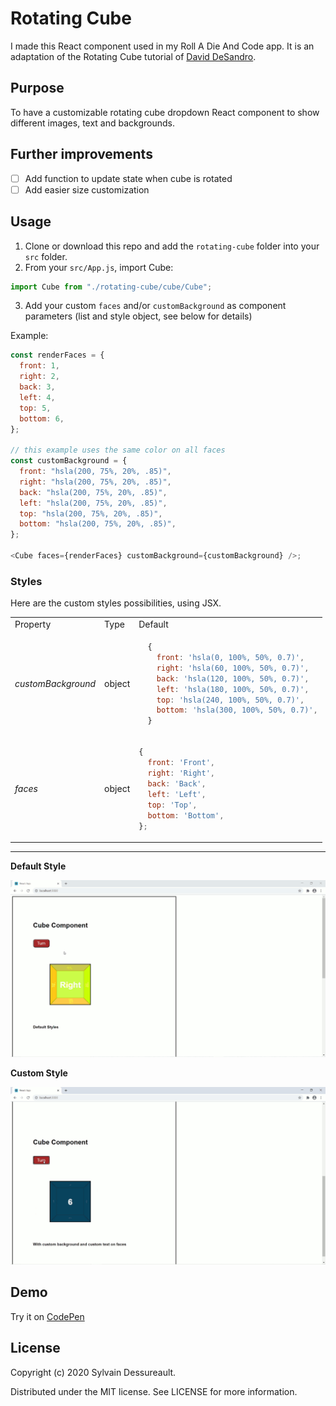 # Rotating Cube

I made this React component used in my Roll A Die And Code app. It is an adaptation of the Rotating Cube tutorial of [David DeSandro](https://3dtransforms.desandro.com/cube).

## Purpose

To have a customizable rotating cube dropdown React component to show different images, text and backgrounds.

## Further improvements

- [ ] Add function to update state when cube is rotated
- [ ] Add easier size customization

## Usage

1. Clone or download this repo and add the `rotating-cube` folder into your `src` folder.
2. From your `src/App.js`, import Cube:

```javascript
import Cube from "./rotating-cube/cube/Cube";
```

3. Add your custom `faces` and/or `customBackground` as component parameters (list and style object, see below for details)

Example:

```javascript
const renderFaces = {
  front: 1,
  right: 2,
  back: 3,
  left: 4,
  top: 5,
  bottom: 6,
};

// this example uses the same color on all faces
const customBackground = {
  front: "hsla(200, 75%, 20%, .85)",
  right: "hsla(200, 75%, 20%, .85)",
  back: "hsla(200, 75%, 20%, .85)",
  left: "hsla(200, 75%, 20%, .85)",
  top: "hsla(200, 75%, 20%, .85)",
  bottom: "hsla(200, 75%, 20%, .85)",
};

<Cube faces={renderFaces} customBackground={customBackground} />;
```

### Styles

Here are the custom styles possibilities, using JSX.

<table>
<tr>
<td> Property </td> <td> Type </td> <td> Default </td>
</tr>
<tr>
<td> <em>customBackground</em> </td>
<td> object </td>
<td>

```javascript
  {
    front: 'hsla(0, 100%, 50%, 0.7)',
    right: 'hsla(60, 100%, 50%, 0.7)',
    back: 'hsla(120, 100%, 50%, 0.7)',
    left: 'hsla(180, 100%, 50%, 0.7)',
    top: 'hsla(240, 100%, 50%, 0.7)',
    bottom: 'hsla(300, 100%, 50%, 0.7)',
  }
```

</td>
</tr>
<tr>
<td> <em>faces</em> </td>
<td> object </td>
<td>

```javascript
{
  front: 'Front',
  right: 'Right',
  back: 'Back',
  left: 'Left',
  top: 'Top',
  bottom: 'Bottom',
};
```

</td>
</tr>

</table>

---

**Default Style**

![](https://github.com/syldess/images-for-react-components-showcase/blob/main/rotating-cube/defaultStyles.gif)

**Custom Style**

![](https://github.com/syldess/images-for-react-components-showcase/blob/main/rotating-cube/customStyles.gif)

## Demo

Try it on [CodePen](https://codepen.io/syldess/full/RwGxWGR)

## License

Copyright (c) 2020 Sylvain Dessureault.

Distributed under the MIT license. See LICENSE for more information.
